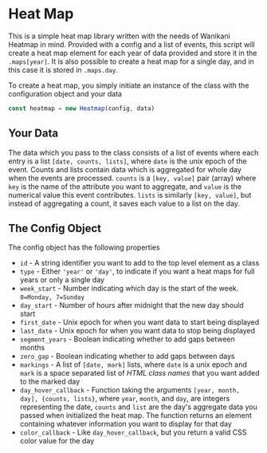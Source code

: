 # Heat Map

This is a simple heat map library written with the needs of Wanikani Heatmap in mind. 
Provided with a config and a list of events, this script will create a heat map
element for each year of data provided and store it in the `.maps[year]`. It is 
also possible to create a heat map for a single day, and in this case it is stored
in `.maps.day`.

To create a heat map, you simply initiate an instance of the class with the
configuration object and your data 
```javascript
const heatmap = new Heatmap(config, data)
```

## Your Data

The data which you pass to the class consists of a list of events where each entry is a 
list `[date, counts, lists]`, where `date` is the unix epoch of the event. Counts
and lists contain data which is aggregated for whole day when the events are
processed. `counts` is a `[key, value]` pair (array) where `key` is the name of
the attribute you want to aggregate, and `value` is the numerical value this event
contributes. `lists` is similarly `[key, value]`, but instead of aggregating a count, it saves each value to a list on the day. 


## The Config Object

The config object has the following properties

- `id` - A string identifier you want to add to the top level element as a class
- `type` - Either `'year'` or `'day'`, to indicate if you want a heat maps for full years or only a single day
- `week_start` - Number indicating which day is the start of the week. `0=Monday, 7=Sunday` 
- `day_start` - Number of hours after midnight that the new day should start
- `first_date` - Unix epoch for when you want data to start being displayed
- `last_date` - Unix epoch for when you want data to stop being displayed
- `segment_years` - Boolean indicating whether to add gaps between months
- `zero_gap` - Boolean indicating whether to add gaps between days
- `markings` - A list of `[date, mark]` lists, where `date` is a unix epoch and `mark` is
a space separated list of *HTML class names* that you want added to the marked day  
- `day_hover_callback` - Function taking the arguments `[year, month, day], {counts, lists}`, where `year`, `month`, and `day`, are integers representing the date, `counts` and `list` are the day's aggregate data you passed when initialized the heat map. The function returns an element containing whatever information you want to display for that day
- `color_callback` - Like `day_hover_callback`, but you return a valid CSS color value for the day

